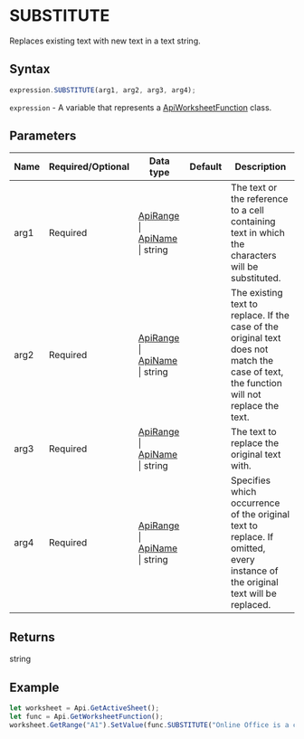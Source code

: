 # SUBSTITUTE

Replaces existing text with new text in a text string.

## Syntax

```javascript
expression.SUBSTITUTE(arg1, arg2, arg3, arg4);
```

`expression` - A variable that represents a [ApiWorksheetFunction](../ApiWorksheetFunction.md) class.

## Parameters

| **Name** | **Required/Optional** | **Data type** | **Default** | **Description** |
| ------------- | ------------- | ------------- | ------------- | ------------- |
| arg1 | Required | [ApiRange](../../ApiRange/ApiRange.md) \| [ApiName](../../ApiName/ApiName.md) \| string |  | The text or the reference to a cell containing text in which the characters will be substituted. |
| arg2 | Required | [ApiRange](../../ApiRange/ApiRange.md) \| [ApiName](../../ApiName/ApiName.md) \| string |  | The existing text to replace. If the case of the original text does not match the case of text, the function will not replace the text. |
| arg3 | Required | [ApiRange](../../ApiRange/ApiRange.md) \| [ApiName](../../ApiName/ApiName.md) \| string |  | The text to replace the original text with. |
| arg4 | Required | [ApiRange](../../ApiRange/ApiRange.md) \| [ApiName](../../ApiName/ApiName.md) \| string |  | Specifies which occurrence of the original text to replace. If omitted, every instance of the original text will be replaced. |

## Returns

string

## Example



```javascript editor-xlsx
let worksheet = Api.GetActiveSheet();
let func = Api.GetWorksheetFunction();
worksheet.GetRange("A1").SetValue(func.SUBSTITUTE("Online Office is a cloud business service portal", "Office", "portal"));
```
